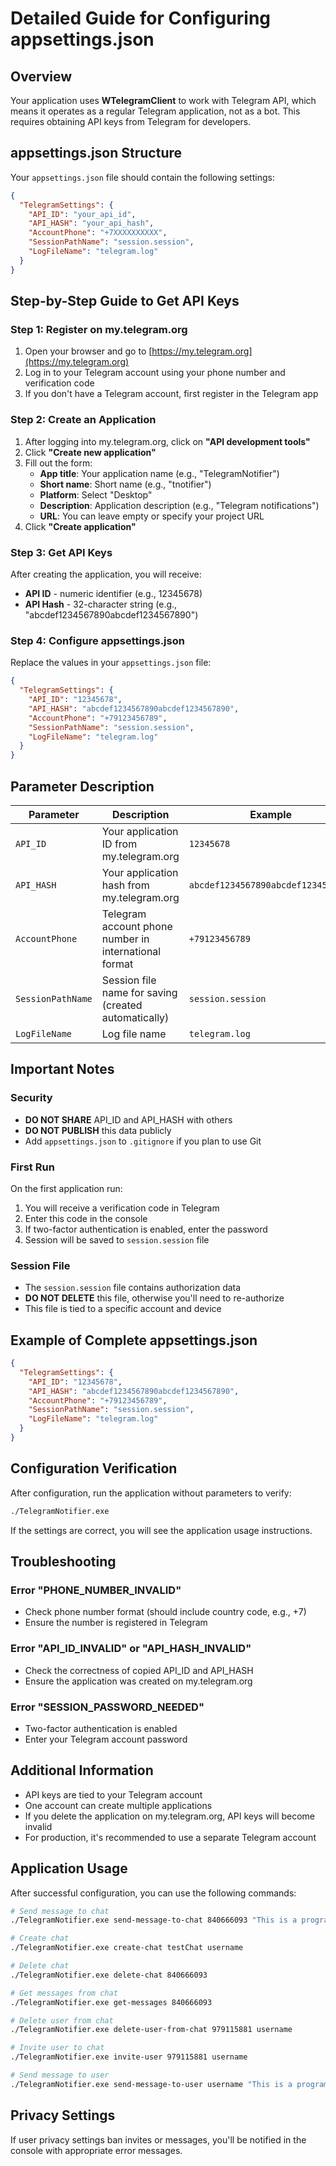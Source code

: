 # Detailed Guide for Configuring appsettings.json

## Overview

Your application uses **WTelegramClient** to work with Telegram API, which means it operates as a regular Telegram application, not as a bot. This requires obtaining API keys from Telegram for developers.

## appsettings.json Structure

Your `appsettings.json` file should contain the following settings:

```json
{
  "TelegramSettings": {
    "API_ID": "your_api_id",
    "API_HASH": "your_api_hash",
    "AccountPhone": "+7XXXXXXXXXX",
    "SessionPathName": "session.session",
    "LogFileName": "telegram.log"
  }
}
```

## Step-by-Step Guide to Get API Keys

### Step 1: Register on my.telegram.org

1. Open your browser and go to [https://my.telegram.org](https://my.telegram.org)
2. Log in to your Telegram account using your phone number and verification code
3. If you don't have a Telegram account, first register in the Telegram app

### Step 2: Create an Application

1. After logging into my.telegram.org, click on **"API development tools"**
2. Click **"Create new application"**
3. Fill out the form:
   - **App title**: Your application name (e.g., "TelegramNotifier")
   - **Short name**: Short name (e.g., "tnotifier")
   - **Platform**: Select "Desktop"
   - **Description**: Application description (e.g., "Telegram notifications")
   - **URL**: You can leave empty or specify your project URL
4. Click **"Create application"**

### Step 3: Get API Keys

After creating the application, you will receive:
- **API ID** - numeric identifier (e.g., 12345678)
- **API Hash** - 32-character string (e.g., "abcdef1234567890abcdef1234567890")

### Step 4: Configure appsettings.json

Replace the values in your `appsettings.json` file:

```json
{
  "TelegramSettings": {
    "API_ID": "12345678",
    "API_HASH": "abcdef1234567890abcdef1234567890",
    "AccountPhone": "+79123456789",
    "SessionPathName": "session.session",
    "LogFileName": "telegram.log"
  }
}
```

## Parameter Description

| Parameter | Description | Example |
|-----------|-------------|---------|
| `API_ID` | Your application ID from my.telegram.org | `12345678` |
| `API_HASH` | Your application hash from my.telegram.org | `abcdef1234567890abcdef1234567890` |
| `AccountPhone` | Telegram account phone number in international format | `+79123456789` |
| `SessionPathName` | Session file name for saving (created automatically) | `session.session` |
| `LogFileName` | Log file name | `telegram.log` |

## Important Notes

### Security
- **DO NOT SHARE** API_ID and API_HASH with others
- **DO NOT PUBLISH** this data publicly
- Add `appsettings.json` to `.gitignore` if you plan to use Git

### First Run
On the first application run:
1. You will receive a verification code in Telegram
2. Enter this code in the console
3. If two-factor authentication is enabled, enter the password
4. Session will be saved to `session.session` file

### Session File
- The `session.session` file contains authorization data
- **DO NOT DELETE** this file, otherwise you'll need to re-authorize
- This file is tied to a specific account and device

## Example of Complete appsettings.json

```json
{
  "TelegramSettings": {
    "API_ID": "12345678",
    "API_HASH": "abcdef1234567890abcdef1234567890",
    "AccountPhone": "+79123456789",
    "SessionPathName": "session.session",
    "LogFileName": "telegram.log"
  }
}
```

## Configuration Verification

After configuration, run the application without parameters to verify:

```bash
./TelegramNotifier.exe
```

If the settings are correct, you will see the application usage instructions.

## Troubleshooting

### Error "PHONE_NUMBER_INVALID"
- Check phone number format (should include country code, e.g., +7)
- Ensure the number is registered in Telegram

### Error "API_ID_INVALID" or "API_HASH_INVALID"
- Check the correctness of copied API_ID and API_HASH
- Ensure the application was created on my.telegram.org

### Error "SESSION_PASSWORD_NEEDED"
- Two-factor authentication is enabled
- Enter your Telegram account password

## Additional Information

- API keys are tied to your Telegram account
- One account can create multiple applications
- If you delete the application on my.telegram.org, API keys will become invalid
- For production, it's recommended to use a separate Telegram account

## Application Usage

After successful configuration, you can use the following commands:

```bash
# Send message to chat
./TelegramNotifier.exe send-message-to-chat 840666093 "This is a programmatically sent message"

# Create chat
./TelegramNotifier.exe create-chat testChat username

# Delete chat
./TelegramNotifier.exe delete-chat 840666093

# Get messages from chat
./TelegramNotifier.exe get-messages 840666093

# Delete user from chat
./TelegramNotifier.exe delete-user-from-chat 979115881 username

# Invite user to chat
./TelegramNotifier.exe invite-user 979115881 username

# Send message to user
./TelegramNotifier.exe send-message-to-user username "This is a programmatically sent message"
```

## Privacy Settings

If user privacy settings ban invites or messages, you'll be notified in the console with appropriate error messages.
